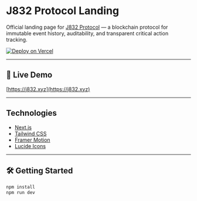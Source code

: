   # J832 Protocol Landing

Official landing page for [J832 Protocol](https://j832.xyz) — a blockchain protocol for immutable event history, auditability, and transparent critical action tracking.

[![Deploy on Vercel](https://vercel.com/button)](https://vercel.com/new/import?s=https://github.com/mfelizweb/j832-landing)

---

## 🚀 Live Demo

[https://j832.xyz](https://j832.xyz) <!-- Update this when your site is live -->

---

## Technologies

- [Next.js](https://nextjs.org/)
- [Tailwind CSS](https://tailwindcss.com/)
- [Framer Motion](https://framer.com/motion/)
- [Lucide Icons](https://lucide.dev/)

---

## 🛠️ Getting Started

```bash
npm install
npm run dev
